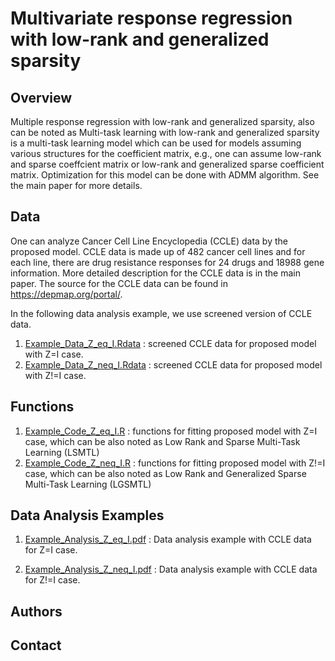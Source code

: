 # Multivariate response regression with low-rank and generalized sparsity

## Overview

Multiple response regression with low-rank and generalized sparsity, also can be noted as Multi-task learning with low-rank and generalized sparsity is a multi-task learning model which can be used for models assuming various structures for the coefficient matrix, e.g., one can assume low-rank and sparse coeffcient matrix or low-rank and generalized sparse coefficient matrix. Optimization for this model can be done with ADMM algorithm. See the main paper for more details.

## Data

One can analyze Cancer Cell Line Encyclopedia (CCLE) data by the proposed model. CCLE data is made up of 482 cancer cell lines and for each line, there are drug resistance responses for 24 drugs and 18988 gene information. More detailed description for the CCLE data is in the main paper. The source for the CCLE data can be found in https://depmap.org/portal/.

In the following data analysis example, we use screened version of CCLE data. 

1. [Example_Data_Z_eq_I.Rdata](https://github.com/Stat-Y/Multivariate-response-regression-with-low-rank-and-generalizd-sparsity/blob/main/Example_Data_Z_eq_I.Rdata) : screened CCLE data for proposed model with Z=I case.
2. [Example_Data_Z_neq_I.Rdata](https://github.com/Stat-Y/Multivariate-response-regression-with-low-rank-and-generalizd-sparsity/blob/main/Example_Data_Z_neq_I.Rdata) : screened CCLE data for proposed model with Z!=I case.

## Functions

1. [Example_Code_Z_eq_I.R](https://github.com/Stat-Y/Multivariate-response-regression-with-low-rank-and-generalizd-sparsity/blob/main/Example_Code_Z_eq_I.R) : functions for fitting proposed model with Z=I case, which can be also noted as Low Rank and Sparse Multi-Task Learning (LSMTL)
2. [Example_Code_Z_neq_I.R](https://github.com/Stat-Y/Multivariate-response-regression-with-low-rank-and-generalizd-sparsity/blob/main/Example_Code_Z_neq_I.R) : functions for fitting proposed model with Z!=I case, which can be also noted as Low Rank and Generalized Sparse Multi-Task Learning (LGSMTL)

## Data Analysis Examples

1. [Example_Analysis_Z_eq_I.pdf](https://github.com/Stat-Y/Multivariate-response-regression-with-low-rank-and-generalizd-sparsity/blob/main/Example_Analysis_Z_eq_I.pdf) : Data analysis example with CCLE data for Z=I case.

1. [Example_Analysis_Z_neq_I.pdf](https://github.com/Stat-Y/Multivariate-response-regression-with-low-rank-and-generalizd-sparsity/blob/main/Example_Analysis_Z_eq_I.pdf) : Data analysis example with CCLE data for Z!=I case.

## Authors

## Contact
